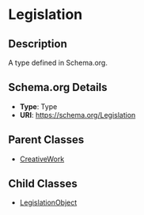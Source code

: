 # Legislation

## Description
A type defined in Schema.org.

## Schema.org Details
- **Type**: Type
- **URI**: https://schema.org/Legislation

## Parent Classes
- [CreativeWork](../CreativeWork.md)

## Child Classes
- [LegislationObject](LegislationObject/LegislationObject.md)

